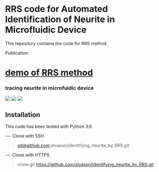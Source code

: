 # RRS code for Automated Identification of Neurite in Microfluidic Device
This repository contains the code for RRS method

Publication: 
# [demo of RRS method](https://github.com/alvason/cd137_tissue_tracking.ipynb)

### tracing neurite in microfuidic device
![](https://github.com/alvason/identifying_neurite_by_RRS/blob/master/code/AlvaHmm_demo_17c1/figure/AlvaHmm_demo_edge_detection_selected_seeding_selected_seed_window0.png)
![](https://github.com/alvason/identifying_neurite_by_RRS/blob/master/code/AlvaHmm_demo_17c1/figure/AlvaHmm_demo_edge_detection_selected_seeding_selected_seed_window0.png)
![](https://github.com/alvason/identifying_neurite_by_RRS/blob/master/code/AlvaHmm_demo_17c1/figure/AlvaHmm_demo_edge_detection_mapping_connected_way_window0.png)

## Installation
This code has been tested with Python 3.6 

--- Clone with SSH
> git@github.com:alvason/identifying_neurite_by_RRS.git

--- Clone with HTTPS
> clone git https://github.com/alvason/identifying_neurite_by_RRS.git
